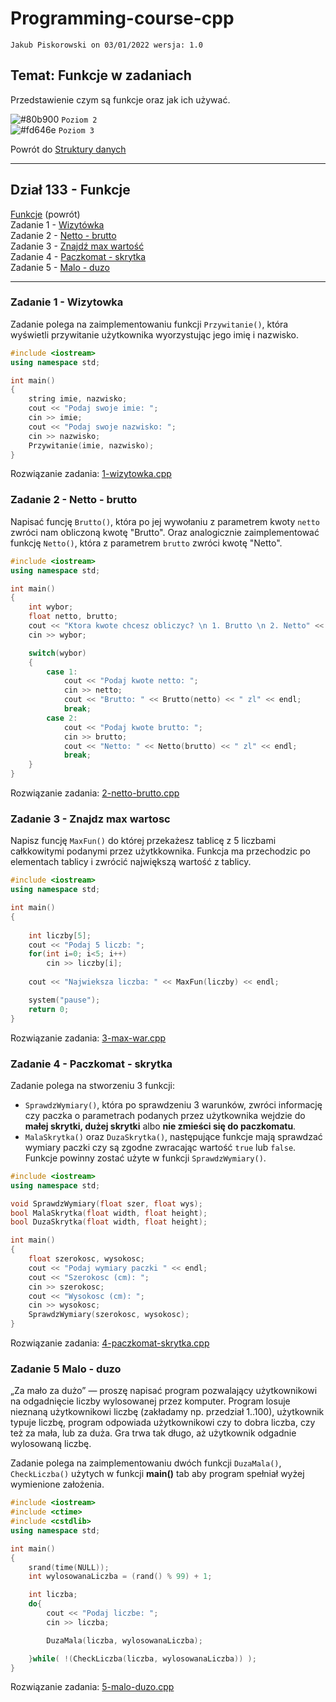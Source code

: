 # Programming-course-cpp

`Jakub Piskorowski on 03/01/2022 wersja: 1.0`

## Temat: Funkcje w zadaniach

Przedstawienie czym są funkcje oraz jak ich używać.

![#80b900](https://via.placeholder.com/15/80b900/000000?text=+) `Poziom 2` \
![#fd646e](https://via.placeholder.com/15/fd646e/000000?text=+) `Poziom 3`

Powrót do [Struktury danych](/1-programowanie-strukturalne/1-3-struktury-danych/README.md)

---

## Dział 133 - Funkcje

[Funkcje](/1-programowanie-strukturalne/1-3-struktury-danych/1-3-3-funkcje/README.md) (powrót) \
Zadanie 1 - [Wizytówka](#zadanie-1---wizytowka) \
Zadanie 2 - [Netto - brutto](#zadanie-2---netto---brutto) \
Zadanie 3 - [Znajdź max wartość](#zadanie-3---znajdz-max-wartosc) \
Zadanie 4 - [Paczkomat - skrytka](#zadanie-4---paczkomat---skrytka) \
Zadanie 5 - [Malo - duzo](#zadanie-5-malo---duzo)

---

### Zadanie 1 - Wizytowka

Zadanie polega na zaimplementowaniu funkcji `Przywitanie()`, która wyświetli przywitanie użytkownika wyorzystując jego imię i nazwisko.

```cpp
#include <iostream>
using namespace std;

int main()
{   
    string imie, nazwisko;
    cout << "Podaj swoje imie: ";
    cin >> imie;
    cout << "Podaj swoje nazwisko: ";
    cin >> nazwisko;
    Przywitanie(imie, nazwisko);
}
```

Rozwiązanie zadania: [1-wizytowka.cpp](1-wizytowka/1-wizytowka.cpp)

### Zadanie 2 - Netto - brutto

Napisać funcję `Brutto()`, która po jej wywołaniu z parametrem kwoty `netto` zwróci nam obliczoną kwotę "Brutto". Oraz analogicznie zaimplementować funkcję `Netto()`, która z parametrem `brutto` zwróci kwotę "Netto".

```cpp
#include <iostream>
using namespace std;

int main()
{
    int wybor;
    float netto, brutto;
    cout << "Ktora kwote chcesz obliczyc? \n 1. Brutto \n 2. Netto" << endl;
    cin >> wybor;

    switch(wybor)
    {
        case 1:
            cout << "Podaj kwote netto: ";
            cin >> netto;
            cout << "Brutto: " << Brutto(netto) << " zl" << endl;
            break;
        case 2:
            cout << "Podaj kwote brutto: ";
            cin >> brutto;
            cout << "Netto: " << Netto(brutto) << " zl" << endl;
            break;
    }
}
```

Rozwiązanie zadania: [2-netto-brutto.cpp](2-netto-brutto/2-netto-brutto.cpp)

### Zadanie 3 - Znajdz max wartosc

Napisz funcję `MaxFun()` do której przekażesz tablicę z 5 liczbami całkkowitymi podanymi przez użytkkownika. Funkcja ma przechodzic po elementach tablicy i zwrócić największą wartość z tablicy.


```cpp
#include <iostream>
using namespace std;

int main()
{
    
    int liczby[5];
    cout << "Podaj 5 liczb: ";
    for(int i=0; i<5; i++)
        cin >> liczby[i];
    
    cout << "Najwieksza liczba: " << MaxFun(liczby) << endl;

    system("pause");
    return 0;
}
```

Rozwiązanie zadania: [3-max-war.cpp](3-max-war/3-max-war.cpp)

### Zadanie 4 - Paczkomat - skrytka

Zadanie polega na stworzeniu 3 funkcji:

- `SprawdzWymiary()`, która po sprawdzeniu 3 warunków, zwróci informację czy paczka o parametrach podanych przez użytkownika wejdzie do **małej skrytki, dużej skrytki** albo **nie zmieści się do paczkomatu**.
- `MalaSkrytka()` oraz `DuzaSkrytka()`, następujące funkcje mają sprawdzać wymiary paczki czy są zgodne zwracając wartość ``true`` lub ``false``. Funkcje powinny zostać użyte w funkcji `SprawdzWymiary()`.

```cpp
#include <iostream>
using namespace std;

void SprawdzWymiary(float szer, float wys);
bool MalaSkrytka(float width, float height);
bool DuzaSkrytka(float width, float height);

int main()
{
    float szerokosc, wysokosc;
    cout << "Podaj wymiary paczki " << endl;
    cout << "Szerokosc (cm): ";
    cin >> szerokosc;
    cout << "Wysokosc (cm): ";
    cin >> wysokosc;
    SprawdzWymiary(szerokosc, wysokosc);
}
```

Rozwiązanie zadania: [4-paczkomat-skrytka.cpp](4-paczkomat-skrytka/4-paczkomat-skrytka.cpp)

### Zadanie 5 Malo - duzo

„Za mało za dużo” — proszę napisać program pozwalający użytkownikowi na odgadnięcie liczby wylosowanej przez komputer. Program losuje nieznaną użytkownikowi liczbę (zakładamy np. przedział 1..100), użytkownik typuje liczbę, program odpowiada użytkownikowi czy to dobra liczba, czy też za mała, lub za duża. Gra trwa tak długo, aż użytkownik odgadnie wylosowaną liczbę.

Zadanie polega na zaimplementowaniu dwóch funkcji `DuzaMala()`, `CheckLiczba()` użytych w funkcji **main()** tab aby program spełniał wyżej wymienione założenia.

```cpp
#include <iostream>
#include <ctime>
#include <cstdlib>
using namespace std;

int main()
{
    srand(time(NULL));
    int wylosowanaLiczba = (rand() % 99) + 1;

    int liczba;
    do{
        cout << "Podaj liczbe: ";
        cin >> liczba;

        DuzaMala(liczba, wylosowanaLiczba);

    }while( !(CheckLiczba(liczba, wylosowanaLiczba)) );
}
```

Rozwiązanie zadania: [5-malo-duzo.cpp](5-malo-duzo/5-malo-duzo.cpp)
